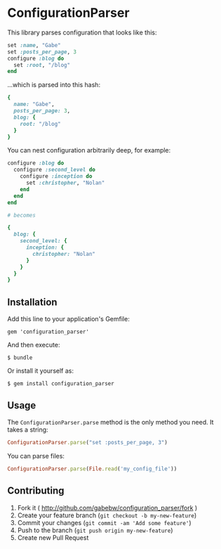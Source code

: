 # ConfigurationParser

This library parses configuration that looks like this:

```ruby
set :name, "Gabe"
set :posts_per_page, 3
configure :blog do
  set :root, "/blog"
end
```

...which is parsed into this hash:

```ruby
{
  name: "Gabe",
  posts_per_page: 3,
  blog: {
    root: "/blog"
  }
}
```

You can nest configuration arbitrarily deep, for example:

```ruby
configure :blog do
  configure :second_level do
    configure :inception do
      set :christopher, "Nolan"
    end
  end
end

# becomes

{
  blog: {
    second_level: {
      inception: {
        christopher: "Nolan"
      }
    }
  }
}
```

## Installation

Add this line to your application's Gemfile:

    gem 'configuration_parser'

And then execute:

    $ bundle

Or install it yourself as:

    $ gem install configuration_parser

## Usage

The `ConfigurationParser.parse` method is the only method you need. It takes a
string:

```ruby
ConfigurationParser.parse("set :posts_per_page, 3")
```

You can parse files:

```ruby
ConfigurationParser.parse(File.read('my_config_file'))
```

## Contributing

1. Fork it ( http://github.com/gabebw/configuration_parser/fork )
2. Create your feature branch (`git checkout -b my-new-feature`)
3. Commit your changes (`git commit -am 'Add some feature'`)
4. Push to the branch (`git push origin my-new-feature`)
5. Create new Pull Request
